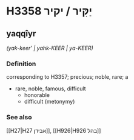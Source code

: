 # H3358 יַקִּיר / יקיר

## yaqqîyr

_(yak-keer' | yahk-KEER | ya-KEER)_

### Definition

corresponding to H3357; precious; noble, rare; a

- rare, noble, famous, difficult
  - honorable
  - difficult (metonymy)

### See also

[[H27|H27 אבידן]], [[H926|H926 בהל]]
